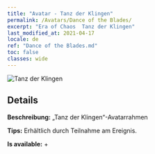 ```yaml
---
title: "Avatar - Tanz der Klingen"
permalink: /Avatars/Dance of the Blades/
excerpt: "Era of Chaos  Tanz der Klingen"
last_modified_at: 2021-04-17
locale: de
ref: "Dance of the Blades.md"
toc: false
classes: wide
---
```

 ![Tanz der Klingen](/images/a/avatarFrame_26.png)

## Details

 **Beschreibung:** „Tanz der Klingen“-Avatarrahmen 

 **Tips:** Erhältlich durch Teilnahme am Ereignis. 

 **Is available:**  + 


